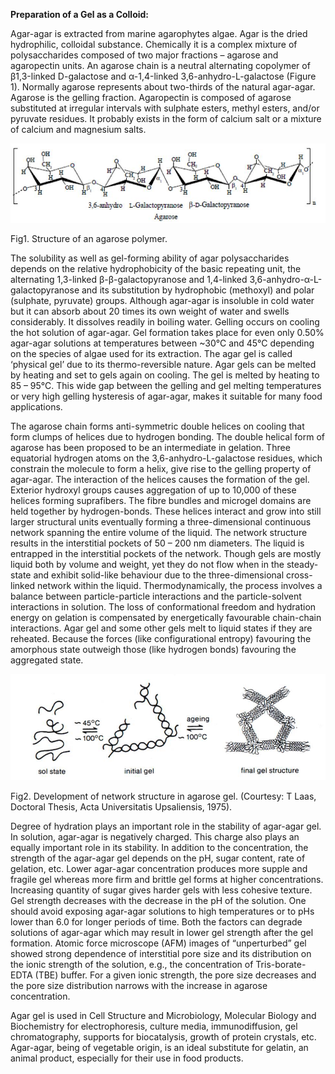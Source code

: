 **Preparation of a Gel as a Colloid:**

Agar-agar is extracted from marine agarophytes algae. Agar is the dried hydrophilic, colloidal substance. Chemically it is a complex mixture of polysaccharides composed of two major fractions – agarose and agaropectin units. An agarose chain is a neutral alternating copolymer of β1,3-linked D-galactose and α-1,4-linked 3,6-anhydro-L-galactose (Figure 1). Normally agarose represents about two-thirds of the natural agar-agar. Agarose is the gelling fraction. Agaropectin is composed of agarose substituted at irregular intervals with sulphate esters, methyl esters, and/or pyruvate residues. It probably exists in the form of calcium salt or a mixture of calcium and magnesium salts.  

<img src="images/pic1.jpg">  

Fig1. Structure of an agarose polymer.  

The solubility as well as gel-forming ability of agar polysaccharides depends on the relative hydrophobicity of the basic repeating unit, the alternating 1,3-linked β-β-galactopyranose and 1,4-linked 3,6-anhydro-α-L-galactopyranose and its substitution by hydrophobic (methoxyl) and polar (sulphate, pyruvate) groups. Although agar-agar is insoluble in cold water but it can absorb about 20 times its own weight of water and swells considerably. It dissolves readily in boiling water. Gelling occurs on cooling the hot solution of agar-agar. Gel formation takes place for even only 0.50% agar-agar solutions at temperatures between ~30°C and 45°C depending on the species of algae used for its extraction. The agar gel is called ‘physical gel’ due to its thermo-reversible nature. Agar gels can be melted by heating and set to gels again on cooling. The gel is melted by heating to 85 – 95°C. This wide gap between the gelling and gel melting temperatures or very high gelling hysteresis of agar-agar, makes it suitable for many food applications.  

The agarose chain forms anti-symmetric double helices on cooling that form clumps of helices due to hydrogen bonding. The double helical form of agarose has been proposed to be an intermediate in gelation. Three equatorial hydrogen atoms on the 3,6-anhydro-L-galactose residues, which constrain the molecule to form a helix, give rise to the gelling property of agar-agar. The interaction of the helices causes the formation of the gel. Exterior hydroxyl groups causes aggregation of up to 10,000 of these helices forming suprafibers. The fibre bundles and microgel domains are held together by hydrogen-bonds. These helices interact and grow into still larger structural units eventually forming a three-dimensional continuous network spanning the entire volume of the liquid.  The network structure results in the interstitial pockets of 50 – 200 nm diameters. The liquid is entrapped in the interstitial pockets of the network. Though gels are mostly liquid both by volume and weight, yet they do not flow when in the steady-state and exhibit solid-like behaviour due to the three-dimensional cross-linked network within the liquid. Thermodynamically, the process involves a balance between particle-particle interactions and the particle-solvent interactions in solution. The loss of conformational freedom and hydration energy on gelation is compensated by energetically favourable chain-chain interactions. Agar gel and some other gels melt to liquid states if they are reheated. Because the forces (like configurational entropy) favouring the amorphous state outweigh those (like hydrogen bonds) favouring the aggregated state.  

<img src="images/pic2.jpg">

Fig2. Development of network structure in agarose gel. (Courtesy: T Laas, Doctoral Thesis, Acta Universitatis Upsaliensis, 1975).  

Degree of hydration plays an important role in the stability of agar-agar gel. In solution, agar-agar is negatively charged. This charge also plays an equally important role in its stability. In addition to the concentration, the strength of the agar-agar gel depends on the pH, sugar content, rate of gelation, etc. Lower agar-agar concentration produces more supple and fragile gel whereas more firm and brittle gel forms at higher concentrations. Increasing quantity of sugar gives harder gels with less cohesive texture. Gel strength decreases with the decrease in the pH of the solution. One should avoid exposing agar-agar solutions to high temperatures or to pHs lower than 6.0 for longer periods of time. Both the factors can degrade solutions of agar-agar which may result in lower gel strength after the gel formation. Atomic force microscope (AFM) images of “unperturbed” gel showed strong dependence of interstitial pore size and its distribution on the ionic strength of the solution, e.g., the concentration of Tris-borate-EDTA (TBE) buffer. For a given ionic strength, the pore size decreases and the pore size distribution narrows with the increase in agarose concentration.    

Agar gel is used in Cell Structure and Microbiology, Molecular Biology and Biochemistry for electrophoresis, culture media, immunodiffusion, gel chromatography, supports for biocatalysis, growth of protein crystals, etc. Agar-agar, being of vegetable origin, is an ideal substitute for gelatin, an animal product, especially for their use in food products.  

